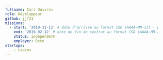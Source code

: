 ```yaml
---
fullname: Carl Quivron
role: Développeur
github: jjf21
missions: 
  - start: '2019-11-12' # date d'arrivée au format ISO (AAAA-MM-JJ) - pense à bien garder les '' !
    end: '2019-02-12' # date de fin de contrat au format ISO (AAAA-MM-JJ) - pense à bien garder les '' !
    status: independent
    employer: Octo
startups: 
    - Lapins
---
```

